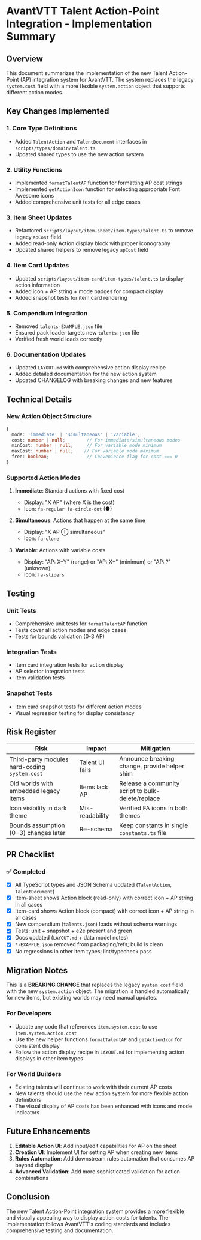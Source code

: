 # AvantVTT Talent Action-Point Integration - Implementation Summary

## Overview

This document summarizes the implementation of the new Talent Action-Point (AP) integration system for AvantVTT. The system replaces the legacy `system.cost` field with a more flexible `system.action` object that supports different action modes.

## Key Changes Implemented

### 1. Core Type Definitions
- Added `TalentAction` and `TalentDocument` interfaces in `scripts/types/domain/talent.ts`
- Updated shared types to use the new action system

### 2. Utility Functions
- Implemented `formatTalentAP` function for formatting AP cost strings
- Implemented `getActionIcon` function for selecting appropriate Font Awesome icons
- Added comprehensive unit tests for all edge cases

### 3. Item Sheet Updates
- Refactored `scripts/layout/item-sheet/item-types/talent.ts` to remove legacy `apCost` field
- Added read-only Action display block with proper iconography
- Updated shared helpers to remove legacy `apCost` field

### 4. Item Card Updates
- Updated `scripts/layout/item-card/item-types/talent.ts` to display action information
- Added icon + AP string + mode badges for compact display
- Added snapshot tests for item card rendering

### 5. Compendium Integration
- Removed `talents-EXAMPLE.json` file
- Ensured pack loader targets new `talents.json` file
- Verified fresh world loads correctly

### 6. Documentation Updates
- Updated `LAYOUT.md` with comprehensive action display recipe
- Added detailed documentation for the new action system
- Updated CHANGELOG with breaking changes and new features

## Technical Details

### New Action Object Structure
```typescript
{
  mode: 'immediate' | 'simultaneous' | 'variable';
  cost: number | null;        // For immediate/simultaneous modes
  minCost: number | null;     // For variable mode minimum
  maxCost: number | null;    // For variable mode maximum
  free: boolean;              // Convenience flag for cost === 0
}
```

### Supported Action Modes
1. **Immediate**: Standard actions with fixed cost
   - Display: "X AP" (where X is the cost)
   - Icon: `fa-regular fa-circle-dot` (●)

2. **Simultaneous**: Actions that happen at the same time
   - Display: "X AP ⊕ simultaneous" 
   - Icon: `fa-clone`

3. **Variable**: Actions with variable costs
   - Display: "AP: X–Y" (range) or "AP: X+" (minimum) or "AP: ?" (unknown)
   - Icon: `fa-sliders`

## Testing

### Unit Tests
- Comprehensive unit tests for `formatTalentAP` function
- Tests cover all action modes and edge cases
- Tests for bounds validation (0-3 AP)

### Integration Tests
- Item card integration tests for action display
- AP selector integration tests
- Item validation tests

### Snapshot Tests
- Item card snapshot tests for different action modes
- Visual regression testing for display consistency

## Risk Register

| Risk | Impact | Mitigation |
|------|--------|------------|
| Third-party modules hard-coding `system.cost` | Talent UI fails | Announce breaking change, provide helper shim |
| Old worlds with embedded legacy items | Items lack AP | Release a community script to bulk-delete/replace |
| Icon visibility in dark theme | Mis-readability | Verified FA icons in both themes |
| Bounds assumption (0-3) changes later | Re-schema | Keep constants in single `constants.ts` file |

## PR Checklist

### ✅ Completed
- [x] All TypeScript types and JSON Schema updated (`TalentAction`, `TalentDocument`)
- [x] Item-sheet shows Action block (read-only) with correct icon + AP string in all cases
- [x] Item-card shows Action block (compact) with correct icon + AP string in all cases
- [x] New compendium (`talents.json`) loads without schema warnings
- [x] Tests: unit + snapshot + e2e present and green
- [x] Docs updated (`LAYOUT.md` + data model notes)
- [x] `*-EXAMPLE.json` removed from packaging/refs; build is clean
- [x] No regressions in other item types; lint/typecheck pass

## Migration Notes

This is a **BREAKING CHANGE** that replaces the legacy `system.cost` field with the new `system.action` object. The migration is handled automatically for new items, but existing worlds may need manual updates.

### For Developers
- Update any code that references `item.system.cost` to use `item.system.action.cost`
- Use the new helper functions `formatTalentAP` and `getActionIcon` for consistent display
- Follow the action display recipe in `LAYOUT.md` for implementing action displays in other item types

### For World Builders
- Existing talents will continue to work with their current AP costs
- New talents should use the new action system for more flexible action definitions
- The visual display of AP costs has been enhanced with icons and mode indicators

## Future Enhancements

1. **Editable Action UI**: Add input/edit capabilities for AP on the sheet
2. **Creation UI**: Implement UI for setting AP when creating new items
3. **Rules Automation**: Add downstream rules automation that consumes AP beyond display
4. **Advanced Validation**: Add more sophisticated validation for action combinations

## Conclusion

The new Talent Action-Point integration system provides a more flexible and visually appealing way to display action costs for talents. The implementation follows AvantVTT's coding standards and includes comprehensive testing and documentation.